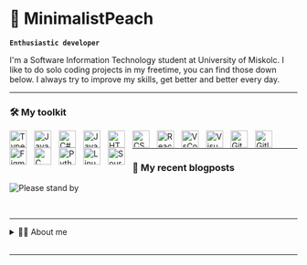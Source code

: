 # 🍑 MinimalistPeach

**`Enthusiastic developer`**

I'm a Software Information Technology student at University of Miskolc. I like to do solo coding projects in my freetime, you can find those down below. I always try to improve my skills, get better and better every day.

---

### 🛠️ My toolkit
<img src="https://cdn.jsdelivr.net/gh/devicons/devicon/icons/typescript/typescript-original.svg" alt="Typescript" align="left" style="padding-right:10px;" width="30px" height="30px" />
<img src="https://cdn.jsdelivr.net/gh/devicons/devicon/icons/javascript/javascript-original.svg" alt="Javascript" align="left" style="padding-right:10px;" width="30px" height="30px" />
<img src="https://cdn.jsdelivr.net/gh/devicons/devicon/icons/csharp/csharp-original.svg" alt="C#" align="left" style="padding-right:10px;" width="30px" height="30px"/>
<img src="https://cdn.jsdelivr.net/gh/devicons/devicon/icons/java/java-original.svg" alt="Java" align="left" style="padding-right:10px;" width="30px" height="30px"/>
<img src="https://cdn.jsdelivr.net/gh/devicons/devicon/icons/html5/html5-original.svg" alt="HTML" align="left" style="padding-right:10px;" width="30px" height="30px"/>
<img src="https://cdn.jsdelivr.net/gh/devicons/devicon/icons/css3/css3-original.svg" alt="CSS" align="left" style="padding-right:10px;" width="30px" height="30px"/>
<img src="https://cdn.jsdelivr.net/gh/devicons/devicon/icons/react/react-original.svg" alt="React" align="left" style="padding-right:10px;" width="30px" height="30px"/>
<img src="https://cdn.jsdelivr.net/gh/devicons/devicon/icons/vscode/vscode-original.svg" alt="VsCode" align="left" style="padding-right:10px;" width="30px" height="30px"/>
<img src="https://cdn.jsdelivr.net/gh/devicons/devicon/icons/visualstudio/visualstudio-plain.svg" alt="Visual Studio" align="left" style="padding-right:10px;" width="30px" height="30px"/>
<img src="https://cdn.jsdelivr.net/gh/devicons/devicon/icons/github/github-original.svg" alt="Github" align="left" style="padding-right:10px;" width="30px" height="30px"/>
<img src="https://cdn.jsdelivr.net/gh/devicons/devicon/icons/gitlab/gitlab-original.svg" alt="Gitlab" align="left" style="padding-right:10px;" width="30px" height="30px"/>
<img src="https://cdn.jsdelivr.net/gh/devicons/devicon/icons/figma/figma-original.svg" alt="Figma" align="left" style="padding-right:10px;" width="30px" height="30px" />
<img src="https://cdn.jsdelivr.net/gh/devicons/devicon/icons/c/c-original.svg" alt="C" align="left" style="padding-right:10px;" width="30px" height="30px"/>
<img src="https://cdn.jsdelivr.net/gh/devicons/devicon/icons/python/python-original.svg" alt="Python" align="left" style="padding-right:10px;" width="30px" height="30px"/>
<img src="https://cdn.jsdelivr.net/gh/devicons/devicon/icons/linux/linux-original.svg" alt="Linux" align="left" style="padding-right:10px;" width="30px" height="30px"/>
<img src="https://cdn.jsdelivr.net/gh/devicons/devicon/icons/sourcetree/sourcetree-original.svg" alt="Source Tree (Git client)" align="left" style="padding-right:10px;" width="30px" height="30px"/>

<br />

---

### 📝 My recent blogposts
![Please stand by](https://media4.giphy.com/media/lAoJiJLWTiJ5eKCxWg/giphy.gif?cid=ecf05e47oap64nwip28zafo6nrbu27hfgocu27pn5kf3cvi7&ep=v1_gifs_search&rid=giphy.gif&ct=g)

<br />

---

<details>
  <summary>
    👨🏽 About me
  </summary>
  <p>
    I am a 22 year old Software Technology student at the University of Miskolc. I am interested in the world of software and the code behind applications. I like to make smaller programming projects, these are shown here in my Github repo.
    
  </p>
</details>

<br />

---      
          
          
          
          
          
          
          
          
          
                    
          
